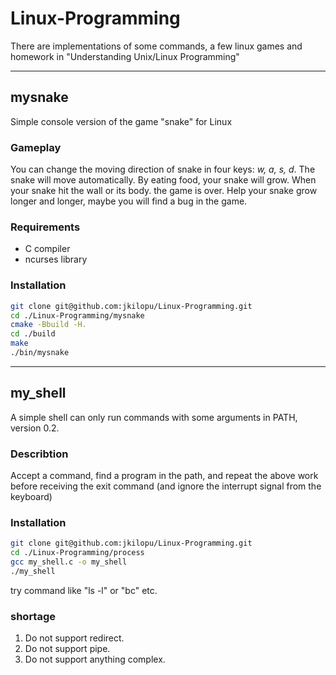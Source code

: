 # Linux-Programming
There are implementations of some commands, a few linux games and homework in "Understanding Unix/Linux Programming"

---

## mysnake
Simple console version of the game "snake" for Linux
### Gameplay
You can change the moving direction of snake in four keys: *w, a, s, d*. The snake will move automatically. 
By eating food, your snake will grow.
When your snake hit the wall or its body. the game is over.
Help your snake grow longer and longer, maybe you will find a bug in the game.
### Requirements
* C compiler
* ncurses library
### Installation
``` bash
git clone git@github.com:jkilopu/Linux-Programming.git
cd ./Linux-Programming/mysnake
cmake -Bbuild -H.
cd ./build
make
./bin/mysnake
```

---

## my_shell
A simple shell can only run commands with some arguments in PATH, version 0.2.
### Describtion
Accept a command, find a program in the path, and repeat the above work before receiving the exit command (and ignore the interrupt signal from the keyboard)
### Installation
``` bash
git clone git@github.com:jkilopu/Linux-Programming.git
cd ./Linux-Programming/process
gcc my_shell.c -o my_shell
./my_shell
```
try command like "ls -l" or "bc" etc.
### shortage
1. Do not support redirect.
2. Do not support pipe.
3. Do not support anything complex.